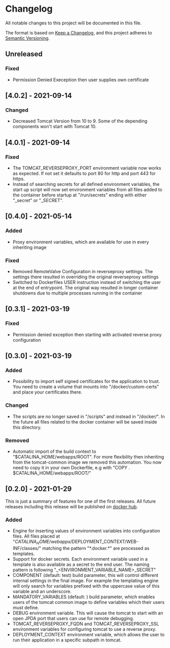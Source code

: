 # Changelog
All notable changes to this project will be documented in this file.

The format is based on [Keep a Changelog](https://keepachangelog.com/en/1.0.0/),
and this project adheres to [Semantic Versioning](https://semver.org/spec/v2.0.0.html).
## Unreleased
### Fixed
- Permission Denied Exeception then user supplies own certificate
## [4.0.2] - 2021-09-14
### Changed
- Decreased Tomcat Version from 10 to 9. Some of the depending components won't start with Tomcat 10.
## [4.0.1] - 2021-09-14
### Fixed
- The TOMCAT\_REVERSEPROXY\_PORT environment variable now works as expected. If not set it defaults to port 80 for http and port 443 for https.
- Instead of searching secrets for all defined environment variables, the start up script will now set environment variables from all files added to the container before startup at "/run/secrets" ending with either "\_secret" or "\_SECRET".
## [0.4.0] - 2021-05-14
### Added
- Proxy environment variables, which are available for use in every inheriting image
### Fixed
- Removed RemoteValve Configuration in reverseproxy settings. The settings there resulted in overriding the original reverseproxy settings
- Switched to Dockerfiles USER instruction instead of switching the user at the end of entrypoint. The original way resulted in longer container shutdowns due to multiple processes running in the container
## [0.3.1] - 2021-03-19
### Fixed
- Permission denied exception then starting with activated reverse proxy configuration
## [0.3.0] - 2021-03-19
### Added 
- Possibility to import self signed certificates for the application to trust. You need to create a volume that mounts into "/docker/custom-certs" and place your certificates there.
### Changed
- The scripts are no longer saved in "/scripts" and instead in "/docker/". In the future all files related to the docker container will be saved inside this directory.
### Removed
- Automatic import of the build context to "$CATALINA_HOME/webapps/ROOT". For more flexibility then inheriting from the tomcat-common image we removed this automation. You now need to copy it in your own Dockerfile, e.g with "COPY . $CATALINA_HOME/webapps/ROOT/" 
## [0.2.0] - 2021-01-29
This is just a summary of features for one of the first releases. All future releases including this release will be published on [docker hub](https://hub.docker.com/r/samply/docker-common).
### Added
- Engine for inserting values of environment variables into configuration files. All files placed at "$CATALINA_HOME/webapps/$DEPLOYMENT_CONTEXT/WEB-INF/classes/" matching the pattern "\*.docker.\*" are processed as templates.
- Support for docker secrets. Each environment variable used in a template is also available as a secret to the end user. The naming pattern is following "<COMPONENT>_<ENVIRONMENT_VARIABLE_NAME>_SECRET"
- COMPONENT (default: test) build parameter, this will control different internal settings in the final image. For example the templating engine will only search for variables prefixed with the uppercase value of this variable and an underscore.
- MANDATORY_VARIABLES (default: <none>) build parameter, which enables users of the tomcat common image to define variables which their users must define.
- DEBUG environment variable. This will cause the tomcat to start with an open JPDA port that users can use for remote debugging.
- TOMCAT_REVERSEPROXY_FQDN and TOMCAT_REVERSEPROXY_SSL environment variables for configuring tomcat to use a reverse proxy.
- DEPLOYMENT_CONTEXT environment variable, which allows the user to run their application in a specific subpath in tomcat.

